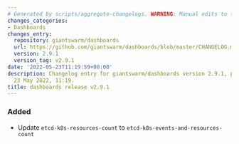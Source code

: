 ```yaml
---
# Generated by scripts/aggregate-changelogs. WARNING: Manual edits to this files will be overwritten.
changes_categories:
- Dashboards
changes_entry:
  repository: giantswarm/dashboards
  url: https://github.com/giantswarm/dashboards/blob/master/CHANGELOG.md#291---2022-05-23
  version: 2.9.1
  version_tag: v2.9.1
date: '2022-05-23T11:19:59+00:00'
description: Changelog entry for giantswarm/dashboards version 2.9.1, published on
  23 May 2022, 11:19.
title: dashboards release v2.9.1
---
```


### Added
- Update `etcd-k8s-resources-count` to `etcd-k8s-events-and-resources-count`
